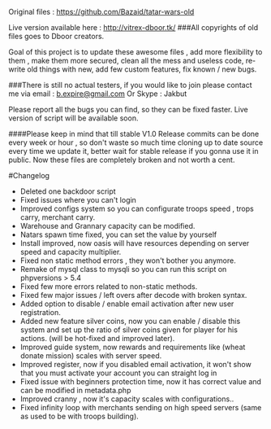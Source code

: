 Original files : https://github.com/Bazaid/tatar-wars-old

Live version available here : http://vitrex-dboor.tk/
###All copyrights of old files goes to Dboor creators.

Goal of this project is to update these awesome files , add more flexibility to them , make them more secured, clean all the mess and useless code, re-write old things with new, add few custom features, fix known / new bugs.

###There is still no actual testers, if you would like to join please contact me via email : b.expire@gmail.com Or Skype : Jakbut

Please report all the bugs you can find, so they can be fixed faster. 
Live version of script will be available soon.

####Please keep in mind that till stable V1.0 Release commits can be done every week or hour , so don't waste so much time cloning up to date source every time we update it, better wait for stable release if you gonna use it in public. Now these files are completely broken and not worth a cent.

#Changelog
- Deleted one backdoor script
- Fixed issues where you can't login
- Improved configs system so you can configurate troops speed ,  trops carry, merchant carry.
- Warehouse and Grannary capacity can be modified.
- Natars spawn time fixed, you can set the value by yourself
- Install improved, now oasis will have resources depending on server speed and capacity multiplier.
- Fixed non static method errors , they won't bother you anymore.
- Remake of mysql class to mysqli so you can run this script on phpversions > 5.4
- Fixed few more errors related to non-static methods.
- Fixed few major issues / left overs after decode with broken syntax.
- Added option to disable / enable email activation after new user registration.
- Added new feature silver coins, now you can enable / disable this system and set up the ratio of silver coins given for player for his actions. (will be hot-fixed and improved later).
- Improved guide system, now rewards and requirements like (wheat donate mission) scales with server speed.
- Improved register, now if you disabled email activation, it won't show that you must activate your account you can straight log in
- Fixed issue with beginners protection time, now it has correct value and can be modified in metadata.php
- Improved cranny , now it's capacity scales with configurations..
- Fixed infinity loop with merchants sending on high speed servers (same as used to be with troops building).
